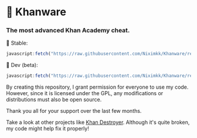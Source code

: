 # 🌿 Khanware
### The most advanced Khan Academy cheat.

🙂 Stable:
```js
javascript:fetch("https://raw.githubusercontent.com/Niximkk/Khanware/refs/heads/main/Khanware.js").then(t=>t.text()).then(eval);
```
🔧 Dev (beta):
```js
javascript:fetch("https://raw.githubusercontent.com/Niximkk/Khanware/refs/heads/main/Khanware.js").then(t=>t.text()).then(eval);
```

By creating this repository, I grant permission for everyone to use my code. However, since it is licensed under the GPL, any modifications or distributions must also be open source.

Thank you all for your support over the last few months.

Take a look at other projects like [Khan Destroyer](https://github.com/ilytobias/Khan-Destroyer). Although it's quite broken, my code might help fix it properly!
